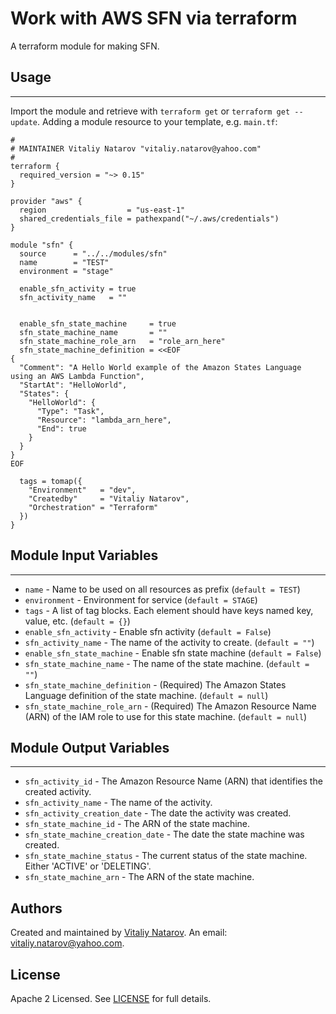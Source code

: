# Work with AWS SFN via terraform

A terraform module for making SFN.


## Usage
----------------------
Import the module and retrieve with ```terraform get``` or ```terraform get --update```. Adding a module resource to your template, e.g. `main.tf`:

```
#
# MAINTAINER Vitaliy Natarov "vitaliy.natarov@yahoo.com"
#
terraform {
  required_version = "~> 0.15"
}

provider "aws" {
  region                  = "us-east-1"
  shared_credentials_file = pathexpand("~/.aws/credentials")
}

module "sfn" {
  source      = "../../modules/sfn"
  name        = "TEST"
  environment = "stage"

  enable_sfn_activity = true
  sfn_activity_name   = ""


  enable_sfn_state_machine     = true
  sfn_state_machine_name       = ""
  sfn_state_machine_role_arn   = "role_arn_here"
  sfn_state_machine_definition = <<EOF
{
  "Comment": "A Hello World example of the Amazon States Language using an AWS Lambda Function",
  "StartAt": "HelloWorld",
  "States": {
    "HelloWorld": {
      "Type": "Task",
      "Resource": "lambda_arn_here",
      "End": true
    }
  }
}
EOF

  tags = tomap({
    "Environment"   = "dev",
    "Createdby"     = "Vitaliy Natarov",
    "Orchestration" = "Terraform"
  })
}
```

## Module Input Variables
----------------------
- `name` - Name to be used on all resources as prefix (`default = TEST`)
- `environment` - Environment for service (`default = STAGE`)
- `tags` - A list of tag blocks. Each element should have keys named key, value, etc. (`default = {}`)
- `enable_sfn_activity` - Enable sfn activity (`default = False`)
- `sfn_activity_name` - The name of the activity to create. (`default = ""`)
- `enable_sfn_state_machine` - Enable sfn state machine (`default = False`)
- `sfn_state_machine_name` - The name of the state machine. (`default = ""`)
- `sfn_state_machine_definition` - (Required) The Amazon States Language definition of the state machine. (`default = null`)
- `sfn_state_machine_role_arn` - (Required) The Amazon Resource Name (ARN) of the IAM role to use for this state machine. (`default = null`)

## Module Output Variables
----------------------
- `sfn_activity_id` - The Amazon Resource Name (ARN) that identifies the created activity.
- `sfn_activity_name` - The name of the activity.
- `sfn_activity_creation_date` - The date the activity was created.
- `sfn_state_machine_id` - The ARN of the state machine.
- `sfn_state_machine_creation_date` - The date the state machine was created.
- `sfn_state_machine_status` - The current status of the state machine. Either 'ACTIVE' or 'DELETING'.
- `sfn_state_machine_arn` - The ARN of the state machine.


## Authors

Created and maintained by [Vitaliy Natarov](https://github.com/SebastianUA). An email: [vitaliy.natarov@yahoo.com](vitaliy.natarov@yahoo.com).

## License

Apache 2 Licensed. See [LICENSE](https://github.com/SebastianUA/terraform/blob/master/LICENSE) for full details.
